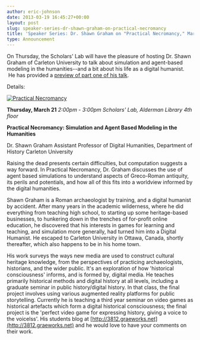 ```yaml
---
author: eric-johnson
date: 2013-03-19 16:45:27+00:00
layout: post
slug: speaker-series-dr-shawn-graham-on-practical-necromancy
title: 'Speaker Series: Dr. Shawn Graham on "Practical Necromancy," March 21'
type: Announcement
---
```


On Thursday, the Scholars' Lab will have the pleasure of hosting Dr. Shawn Graham of Carleton University to talk about simulation and agent-based modeling in the humanities--and a bit about his life as a digital humanist.  He has provided a [preview of part one of his talk](http://electricarchaeology.ca/2013/03/19/practical-necromancy-talk-scholarslab-part-i/).

Details:


[![Practical Necromancy](http://static.scholarslab.org/wp-content/uploads/2013/03/shawngraham21.jpg)](http://static.scholarslab.org/wp-content/uploads/2013/03/shawngraham21.jpg)

**Thursday, March 21**
_2:00pm - 3:00pm_
_Scholars' Lab, Alderman Library 4th floor_




**Practical Necromancy: Simulation and Agent Based Modeling in the Humanities**




Dr. Shawn Graham
Assistant Professor of Digital Humanities, Department of History
Carleton University




Raising the dead presents certain difficulties, but computation suggests a way forward. In Practical Necromancy, Dr. Graham discusses the use of agent based simulations to understand aspects of Greco-Roman antiquity, its perils and potentials, and how all of this fits into a worldview informed by the digital humanities.




Shawn Graham is a Roman archaeologist by training, and a digital humanist by accident. After many years in the academic wilderness, where he did everything from teaching high school, to starting up some heritage-based businesses, to hunkering down in the trenches of for-profit online education, he discovered that his interests in games for learning and teaching, and simulation more generally, had turned him into a Digital Humanist. He escaped to Carleton University in Ottawa, Canada, shortly thereafter, which also happens to be in his home town.




His work surveys the ways new media are used to construct cultural heritage knowledge, from the perspectives of practicing archaeologists, historians, and the wider public. It's an exploration of how 'historical consciousness' informs, and is formed by, digital media. He teaches primarily historical methods and digital history at all levels, including a graduate seminar in public history/digital history. In that class, the final project involves using various augmented reality platforms for public storytelling. Currently he is teaching a third year seminar on video games as historical artefacts which form a digital historical consciousness; the final project is the 'perfect video game for expressing history, giving a voice to the voicelss'. His students blog at [http://3812.graeworks.net](http://3812.graeworks.net) and he would love to have your comments on their work.

